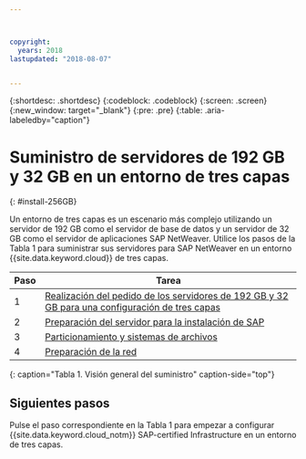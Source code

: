 ```yaml
---



copyright:
  years: 2018
lastupdated: "2018-08-07"


---
```


{:shortdesc: .shortdesc}
{:codeblock: .codeblock}
{:screen: .screen}
{:new_window: target="_blank"}
{:pre: .pre}
{:table: .aria-labeledby="caption"}

# Suministro de servidores de 192 GB y 32 GB en un entorno de tres capas
{: #install-256GB}

Un entorno de tres capas es un escenario más complejo utilizando un servidor de 192 GB como el servidor de base de datos y un servidor de 32 GB como el servidor de aplicaciones SAP NetWeaver. Utilice los pasos de la Tabla 1 para suministrar sus servidores para SAP NetWeaver en un entorno {{site.data.keyword.cloud}} de tres capas.

| Paso | Tarea |
| --- | --- |
| 1 | [Realización del pedido de los servidores de 192 GB y 32 GB para una configuración de tres capas](/docs/infrastructure/sap-netweaver-ms-qrg/ms-set-up-infrastructure-three-tier.html) |
| 2 | [Preparación del servidor para la instalación de SAP](/docs/infrastructure/sap-netweaver-ms-qrg/ms-prepare-server-256GB.html) |
| 3 | [Particionamiento y sistemas de archivos](/docs/infrastructure/sap-netweaver-ms-qrg/ms-partition-256GB.html) |
| 4 | [Preparación de la red](/docs/infrastructure/sap-netweaver-ms-qrg/ms-prepare-network.html#network) |
{: caption="Tabla 1. Visión general del suministro" caption-side="top"} 

## Siguientes pasos

Pulse el paso correspondiente en la Tabla 1 para empezar a configurar {{site.data.keyword.cloud_notm}} SAP-certified Infrastructure en un entorno de tres capas.
